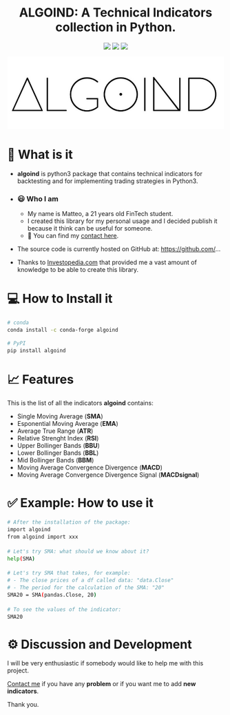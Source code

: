 <h1 align="center">ALGOIND: A Technical Indicators collection in Python.</h1>

<div align="center">
<img src="https://komarev.com/ghpvc/?username=matteoincremona&label=Profile%20views&color=blueviolet&style=flat" /> </a>
<img src ="https://img.shields.io/badge/pipy-%3E%20v3.7-blue" /> </a>
<img src ="https://img.shields.io/badge/version-0.0.1-green" /> </a>

![images](https://github.com/matteoincremona/algoind/blob/main/imga.jpg)

<div align="left">

# 🔎 What is it

- **algoind** is python3 package that contains technical indicators for backtesting and for implementing trading strategies in Python3.

- ### 😃 Who I am
  - My name is Matteo, a 21 years old FinTech student.
  - I created this library for my personal usage and I decided publish it because it think can be useful for someone.
  - 👋 You can find my [contact here].

- The source code is currently hosted on GitHub at: https://github.com/...

- Thanks to [Investopedia.com] that provided me a vast amount of knowledge to be able to create this library.

# 💻 How to Install it
```sh
# conda
conda install -c conda-forge algoind
```

```sh
# PyPI
pip install algoind
```

# 📈 Features 
This is the list of all the indicators **algoind** contains:

  - Single Moving Average (**SMA**)
  - Esponential Moving Average (**EMA**)
  - Average True Range (**ATR**)
  - Relative Strenght Index (**RSI**)
  - Upper Bollinger Bands (**BBU**)
  - Lower Bollinger Bands (**BBL**)
  - Mid Bollinger Bands (**BBM**)
  - Moving Average Convergence Divergence (**MACD**)
  - Moving Average Convergence Divergence Signal (**MACDsignal**)

# ✅ Example: How to use it

```sh
# After the installation of the package:
import algoind
from algoind import xxx

# Let's try SMA: what should we know about it?
help(SMA)

# Let's try SMA that takes, for example:
# - The close prices of a df called data: "data.Close"
# - The period for the calculation of the SMA: "20"
SMA20 = SMA(pandas.Close, 20)

# To see the values of the indicator:
SMA20
```
# ⚙️ Discussion and Development
I will be very enthusiastic if somebody would like to help me with this project.

[Contact me] if you have any **problem** or if you want me to add **new indicators**.

Thank you.

[contact here]: https://github.com/matteoincremona/matteoincremona/
[Investopedia.com]: https://www.investopedia.com
[Contact me]: https://github.com/matteoincremona/matteoincremona/
